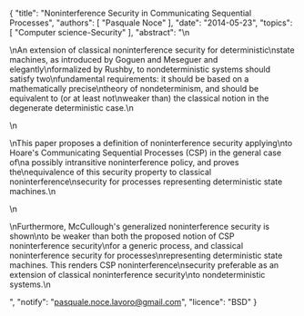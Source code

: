 {
    "title": "Noninterference Security in Communicating Sequential Processes",
    "authors": [
        "Pasquale Noce"
    ],
    "date": "2014-05-23",
    "topics": [
        "Computer science-Security"
    ],
    "abstract": "\n<p>\nAn extension of classical noninterference security for deterministic\nstate machines, as introduced by Goguen and Meseguer and elegantly\nformalized by Rushby, to nondeterministic systems should satisfy two\nfundamental requirements: it should be based on a mathematically precise\ntheory of nondeterminism, and should be equivalent to (or at least not\nweaker than) the classical notion in the degenerate deterministic case.\n</p>\n<p>\nThis paper proposes a definition of noninterference security applying\nto Hoare's Communicating Sequential Processes (CSP) in the general case of\na possibly intransitive noninterference policy, and proves the\nequivalence of this security property to classical noninterference\nsecurity for processes representing deterministic state machines.\n</p>\n<p>\nFurthermore, McCullough's generalized noninterference security is shown\nto be weaker than both the proposed notion of CSP noninterference security\nfor a generic process, and classical noninterference security for processes\nrepresenting deterministic state machines. This renders CSP noninterference\nsecurity preferable as an extension of classical noninterference security\nto nondeterministic systems.\n</p>",
    "notify": "pasquale.noce.lavoro@gmail.com",
    "licence": "BSD"
}